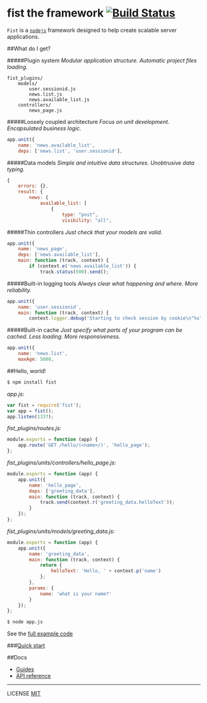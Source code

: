 fist the framework [![Build Status](https://travis-ci.org/fistlabs/fist.svg?branch=master)](https://travis-ci.org/fistlabs/fist)
=========

`Fist` is a [`nodejs`](https://nodejs.org/) framework designed to help create scalable server applications.

##What do I get?

#####Plugin system
_Modular application structure. Automatic project files loading._

```
fist_plugins/
    models/
        user.sessionid.js
        news.list.js
        news.available_list.js
    controllers/
        news_page.js
```

#####Loosely coupled architecture
_Focus on unit development. Encapsulated business logic._

```js
app.unit({
    name: 'news.available_list',
    deps: ['news.list', 'user.sessionid'],
```

#####Data models
_Simple and intuitive data structures. Unobtrusive data typing._

```js
{
    errors: {},
    result: {
        news: {
            available_list: [
                {
                    type: "post",
                    visibility: "all",
```

#####Thin controllers
_Just check that your models are valid._

```js
app.unit({
    name: 'news_page',
    deps: ['news.available_list'],
    main: function (track, context) {
        if (context.e('news.available_list')) {
            track.status(500).send();
```

#####Built-in logging tools
_Always clear what happening and where. More reliability._

```js
app.unit({
    name: 'user.sessionid',
    main: function (track, context) {
        context.logger.debug('Starting to check session by cookie\n"%s"', track.cookie('sessid'));
```

#####Built-in cache
_Just specify what parts of your program can be cached. Less loading. More responsiveness._

```js
app.unit({
    name: 'news.list',
    maxAge: 5000,
```

##Hello, world!

```bash
$ npm install fist
```

_app.js:_

```js
var fist = require('fist');
var app = fist();
app.listen(1337);
```

_fist_plugins/routes.js:_

```js
module.exports = function (app) {
    app.route('GET /hello/(<name>/)', 'hello_page');
};
```

_fist_plugins/units/controllers/hello_page.js:_

```js
module.exports = function (app) {
    app.unit({
        name: 'hello_page',
        deps: ['greeting_data'],
        main: function (track, context) {
            track.send(context.r('greeting_data.helloText'));
        }
    });
};
```

_fist_plugins/units/models/greeting_data.js:_

```js
module.exports = function (app) {
    app.unit({
        name: 'greeting_data',
        main: function (track, context) {
            return {
                helloText: 'Hello, ' + context.p('name')
            };
        },
        params: {
            name: 'what is your name?'
        }
    });
};
```

```bash
$ node app.js
```

See the [full example code](/examples/hello/)

###[Quick start](/docs/index.md)

##Docs
* [Guides](/docs/guides/index.md)
* [API reference](/docs/reference/index.md)

---------
LICENSE [MIT](LICENSE)
